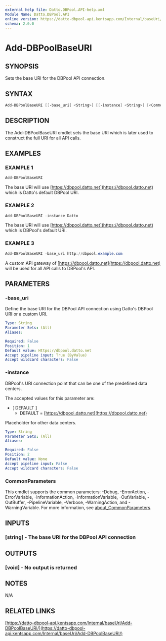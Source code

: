```yaml
---
external help file: Datto.DBPool.API-help.xml
Module Name: Datto.DBPool.API
online version: https://datto-dbpool-api.kentsapp.com/Internal/baseUri/Add-DBPoolBaseURI/
schema: 2.0.0
---
```


# Add-DBPoolBaseURI

## SYNOPSIS

Sets the base URI for the DBPool API connection.

## SYNTAX

```PowerShell
Add-DBPoolBaseURI [[-base_uri] <String>] [[-instance] <String>] [<CommonParameters>]
```

## DESCRIPTION

The Add-DBPoolBaseURI cmdlet sets the base URI which is later used
to construct the full URI for all API calls.

## EXAMPLES

### EXAMPLE 1

```PowerShell
Add-DBPoolBaseURI
```

The base URI will use [https://dbpool.datto.net](https://dbpool.datto.net) which is Datto's default DBPool URI.

### EXAMPLE 2

```PowerShell
Add-DBPoolBaseURI -instance Datto
```

The base URI will use [https://dbpool.datto.net](https://dbpool.datto.net) which is DBPool's default URI.

### EXAMPLE 3

```PowerShell
Add-DBPoolBaseURI -base_uri http://dbpool.example.com
```

A custom API gateway of [https://dbpool.datto.net](https://dbpool.datto.net) will be used for all API calls to DBPool's API.

## PARAMETERS

### -base_uri

Define the base URI for the DBPool API connection using Datto's DBPool URI or a custom URI.

```yaml
Type: String
Parameter Sets: (All)
Aliases:

Required: False
Position: 1
Default value: Https://dbpool.datto.net
Accept pipeline input: True (ByValue)
Accept wildcard characters: False
```

### -instance

DBPool's URI connection point that can be one of the predefined data centers.

The accepted values for this parameter are:

- [ DEFAULT ]
  - DEFAULT = [https://dbpool.datto.net](https://dbpool.datto.net)

Placeholder for other data centers.

```yaml
Type: String
Parameter Sets: (All)
Aliases:

Required: False
Position: 2
Default value: None
Accept pipeline input: False
Accept wildcard characters: False
```

### CommonParameters

This cmdlet supports the common parameters: -Debug, -ErrorAction, -ErrorVariable, -InformationAction, -InformationVariable, -OutVariable, -OutBuffer, -PipelineVariable, -Verbose, -WarningAction, and -WarningVariable. For more information, see [about_CommonParameters](http://go.microsoft.com/fwlink/?LinkID=113216).

## INPUTS

### [string] - The base URI for the DBPool API connection

## OUTPUTS

### [void] - No output is returned

## NOTES

N/A

## RELATED LINKS

[https://datto-dbpool-api.kentsapp.com/Internal/baseUri/Add-DBPoolBaseURI/](https://datto-dbpool-api.kentsapp.com/Internal/baseUri/Add-DBPoolBaseURI/)
